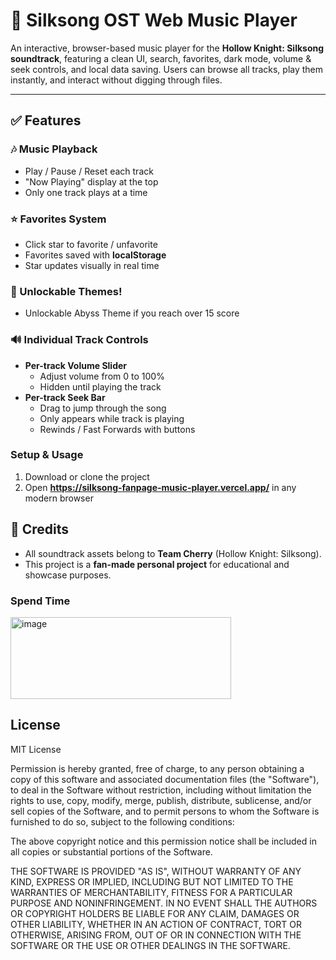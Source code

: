 # 🎵 Silksong OST Web Music Player

An interactive, browser-based music player for the **Hollow Knight: Silksong soundtrack**, featuring a clean UI, search, favorites, dark mode, volume & seek controls, and local data saving. Users can browse all tracks, play them instantly, and interact without digging through files.

---

## ✅ Features

### 🎶 Music Playback
- Play / Pause / Reset each track
- "Now Playing" display at the top
- Only one track plays at a time

### ⭐ Favorites System
- Click star to favorite / unfavorite
- Favorites saved with **localStorage**
- Star updates visually in real time

### 🌙 Unlockable Themes!
- Unlockable Abyss Theme if you reach over 15 score

### 🔊 Individual Track Controls
- **Per-track Volume Slider**
  - Adjust volume from 0 to 100%
  - Hidden until playing the track
- **Per-track Seek Bar**
  - Drag to jump through the song
  - Only appears while track is playing
  - Rewinds / Fast Forwards with buttons

### Setup & Usage
1. Download or clone the project
2. Open **https://silksong-fanpage-music-player.vercel.app/** in any modern browser

## 👤 Credits
- All soundtrack assets belong to **Team Cherry** (Hollow Knight: Silksong).
- This project is a **fan-made personal project** for educational and showcase purposes.


### Spend Time
<img width="353" height="131" alt="image" src="https://github.com/user-attachments/assets/fdbda51a-f17d-43ef-8818-a3a94d53b544" />


## License
MIT License

Permission is hereby granted, free of charge, to any person obtaining a copy
of this software and associated documentation files (the "Software"), to deal
in the Software without restriction, including without limitation the rights
to use, copy, modify, merge, publish, distribute, sublicense, and/or sell
copies of the Software, and to permit persons to whom the Software is
furnished to do so, subject to the following conditions:

The above copyright notice and this permission notice shall be included in
all copies or substantial portions of the Software.

THE SOFTWARE IS PROVIDED "AS IS", WITHOUT WARRANTY OF ANY KIND, EXPRESS OR
IMPLIED, INCLUDING BUT NOT LIMITED TO THE WARRANTIES OF MERCHANTABILITY,
FITNESS FOR A PARTICULAR PURPOSE AND NONINFRINGEMENT. IN NO EVENT SHALL THE
AUTHORS OR COPYRIGHT HOLDERS BE LIABLE FOR ANY CLAIM, DAMAGES OR OTHER
LIABILITY, WHETHER IN AN ACTION OF CONTRACT, TORT OR OTHERWISE, ARISING FROM,
OUT OF OR IN CONNECTION WITH THE SOFTWARE OR THE USE OR OTHER DEALINGS IN
THE SOFTWARE.
